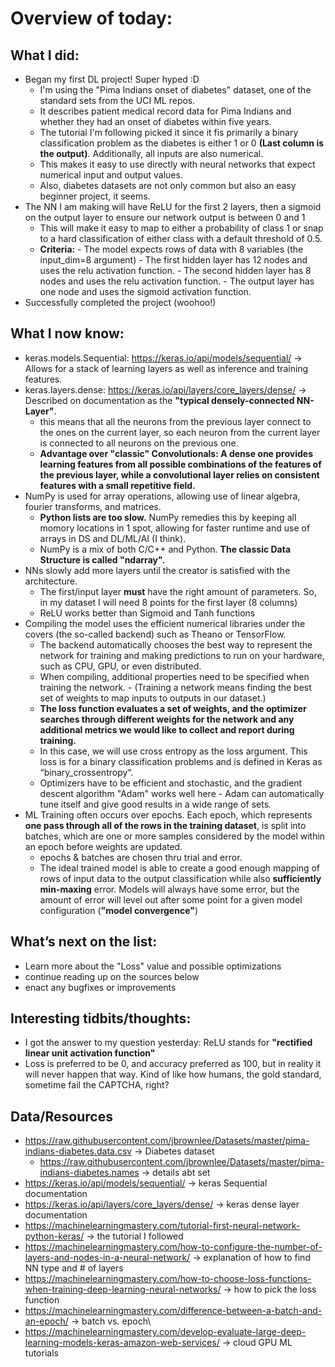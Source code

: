 # Overview of today: 
## What I did:  
- Began my first DL project! Super hyped :D
    - I'm using the "Pima Indians onset of diabetes" dataset, one of the standard sets from the UCI ML repos.
    - It describes patient medical record data for Pima Indians and whether they had an onset of diabetes within five years.
    - The tutorial I'm following picked it since it fis primarily a binary classification problem as the diabetes is either 1 or 0 **(Last column is the output)**. Additionally, all inputs are also numerical.
    - This makes it easy to use directly with neural networks that expect numerical input and output values.
    - Also, diabetes datasets are not only common but also an easy beginner project, it seems.
- The NN I am making will have ReLU for the first 2 layers, then a sigmoid on the output layer to ensure our network output is between 0 and 1
    - This will make it easy to map to either a probability of class 1 or snap to a hard classification of either class with a default threshold of 0.5.
    - **Criteria:**
          - The model expects rows of data with 8 variables (the input_dim=8 argument)
          - The first hidden layer has 12 nodes and uses the relu activation function.
          - The second hidden layer has 8 nodes and uses the relu activation function.
          - The output layer has one node and uses the sigmoid activation function.
- Successfully completed the project (woohoo!)
## What I now know:
- keras.models.Sequential: https://keras.io/api/models/sequential/ -> Allows for a stack of learning layers as well as inference and training features.
- keras.layers.dense: https://keras.io/api/layers/core_layers/dense/ -> Described on documentation as the **"typical densely-connected NN-Layer"**.
    - this means that all the neurons from the previous layer connect to the ones on the current layer, so each neuron from the current layer is connected to all neurons on the previous one. 
    - **Advantage over "classic" Convolutionals: A dense one provides learning features from all possible combinations of the features of the previous layer, while a convolutional layer relies on consistent features with a small repetitive field.**
- NumPy is used for array operations, allowing use of linear algebra, fourier transforms, and matrices.
    - **Python lists are too slow.** NumPy remedies this by keeping all momory locations in 1 spot, allowing for faster runtime and use of arrays in DS and DL/ML/AI (I think).
    - NumPy is a mix of both C/C++ and Python. **The classic Data Structure is called "ndarray".**
- NNs slowly add more layers until the creator is satisfied with the architecture.
    - The first/input layer **must** have the right amount of parameters. So, in my dataset I will need 8 points for the first layer (8 columns) 
    - ReLU works better than Sigmoid and Tanh functions
- Compiling the model uses the efficient numerical libraries under the covers (the so-called backend) such as Theano or TensorFlow. 
    - The backend automatically chooses the best way to represent the network for training and making predictions to run on your hardware, such as CPU, GPU, or even distributed.
    - When compiling, additional properties need to be specified when training the network. 
          - (Training a network means finding the best set of weights to map inputs to outputs in our dataset.)
    - **The loss function evaluates a set of weights, and the optimizer searches through different weights for the network and any additional metrics we would like to collect and report during training.**
    - In this case, we will use cross entropy as the loss argument. This loss is for a binary classification problems and is defined in Keras as “binary_crossentropy“.
    - Optimizers have to be efficient and stochastic, and the gradient descent algorithm "Adam" works well here
          - Adam can automatically tune itself and give good results in a wide range of sets.
- ML Training often occurs over epochs. Each epoch, which represents **one pass through all of the rows in the training dataset**, is split into batches, which are one or more samples considered by the model within an epoch before weights are updated.
    - epochs & batches are chosen thru trial and error. 
    - The ideal trained model is able to create a good enough mapping of rows of input data to the output classification while also **sufficiently min-maxing** error. Models will always have some error, but the amount of error will level out after some point for a given model configuration (**"model convergence"**)
## What’s next on the list:
- Learn more about the "Loss" value and possible optimizations
- continue reading up on the sources below
- enact any bugfixes or improvements
## Interesting tidbits/thoughts:
- I got the answer to my question yesterday: ReLU stands for **"rectified linear unit activation function"**
- Loss is preferred to be 0, and accuracy preferred as 100, but in reality it will never happen that way. Kind of like how humans, the gold standard, sometime fail the CAPTCHA, right?
## Data/Resources
- https://raw.githubusercontent.com/jbrownlee/Datasets/master/pima-indians-diabetes.data.csv -> Diabetes dataset
    - https://raw.githubusercontent.com/jbrownlee/Datasets/master/pima-indians-diabetes.names -> details abt set
- https://keras.io/api/models/sequential/ -> keras Sequential documentation
- https://keras.io/api/layers/core_layers/dense/ -> keras dense layer documentation
- https://machinelearningmastery.com/tutorial-first-neural-network-python-keras/ -> the tutorial I followed
- https://machinelearningmastery.com/how-to-configure-the-number-of-layers-and-nodes-in-a-neural-network/ -> explanation of how to find NN type and # of layers
- https://machinelearningmastery.com/how-to-choose-loss-functions-when-training-deep-learning-neural-networks/ -> how to pick the loss function
- https://machinelearningmastery.com/difference-between-a-batch-and-an-epoch/ -> batch vs. epoch\
- https://machinelearningmastery.com/develop-evaluate-large-deep-learning-models-keras-amazon-web-services/ -> cloud GPU ML tutorials 
